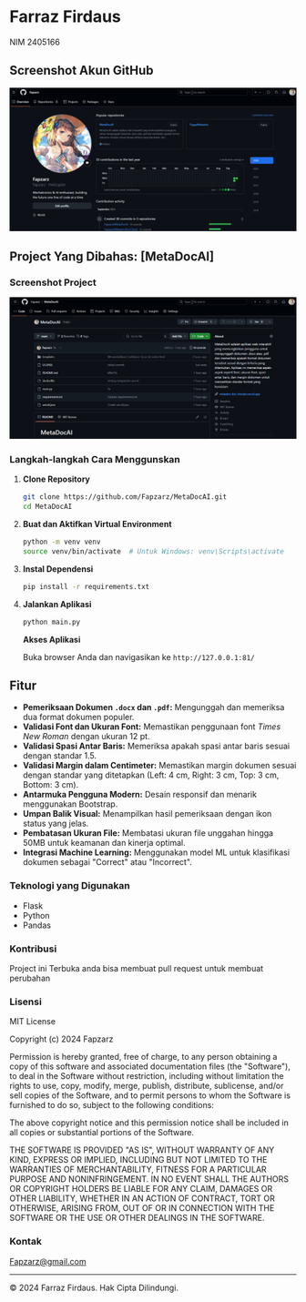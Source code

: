 # Farraz Firdaus
NIM 2405166

## Screenshot Akun GitHub
![Screenshot Akun GitHub](https://github.com/Fapzarz/TugasMetastro/blob/main/Screenshot%202024-09-25%20203455.png)

## Project Yang Dibahas: [MetaDocAI]

### Screenshot Project
![Screenshot Project](https://github.com/Fapzarz/TugasMetastro/blob/main/Screenshot%202024-09-25%20211259.png)

### Langkah-langkah Cara Menggunskan

1. **Clone Repository**

    ```bash
    git clone https://github.com/Fapzarz/MetaDocAI.git
    cd MetaDocAI
    ```

2. **Buat dan Aktifkan Virtual Environment**

    ```bash
    python -m venv venv
    source venv/bin/activate  # Untuk Windows: venv\Scripts\activate
    ```

3. **Instal Dependensi**

    ```bash
    pip install -r requirements.txt
    ```

4. **Jalankan Aplikasi**

    ```bash
    python main.py
    ```

    **Akses Aplikasi**

    Buka browser Anda dan navigasikan ke `http://127.0.0.1:81/`

##  Fitur

- **Pemeriksaan Dokumen `.docx` dan `.pdf`:** Mengunggah dan memeriksa dua format dokumen populer.
- **Validasi Font dan Ukuran Font:** Memastikan penggunaan font *Times New Roman* dengan ukuran 12 pt.
- **Validasi Spasi Antar Baris:** Memeriksa apakah spasi antar baris sesuai dengan standar 1.5.
- **Validasi Margin dalam Centimeter:** Memastikan margin dokumen sesuai dengan standar yang ditetapkan (Left: 4 cm, Right: 3 cm, Top: 3 cm, Bottom: 3 cm).
- **Antarmuka Pengguna Modern:** Desain responsif dan menarik menggunakan Bootstrap.
- **Umpan Balik Visual:** Menampilkan hasil pemeriksaan dengan ikon status yang jelas.
- **Pembatasan Ukuran File:** Membatasi ukuran file unggahan hingga 50MB untuk keamanan dan kinerja optimal.
- **Integrasi Machine Learning:** Menggunakan model ML untuk klasifikasi dokumen sebagai "Correct" atau "Incorrect".

### Teknologi yang Digunakan
- Flask
- Python
- Pandas
  
### Kontribusi
Project ini Terbuka anda bisa membuat pull request untuk membuat perubahan

### Lisensi
MIT License

Copyright (c) 2024 Fapzarz

Permission is hereby granted, free of charge, to any person obtaining a copy
of this software and associated documentation files (the "Software"), to deal
in the Software without restriction, including without limitation the rights
to use, copy, modify, merge, publish, distribute, sublicense, and/or sell
copies of the Software, and to permit persons to whom the Software is
furnished to do so, subject to the following conditions:

The above copyright notice and this permission notice shall be included in all
copies or substantial portions of the Software.

THE SOFTWARE IS PROVIDED "AS IS", WITHOUT WARRANTY OF ANY KIND, EXPRESS OR
IMPLIED, INCLUDING BUT NOT LIMITED TO THE WARRANTIES OF MERCHANTABILITY,
FITNESS FOR A PARTICULAR PURPOSE AND NONINFRINGEMENT. IN NO EVENT SHALL THE
AUTHORS OR COPYRIGHT HOLDERS BE LIABLE FOR ANY CLAIM, DAMAGES OR OTHER
LIABILITY, WHETHER IN AN ACTION OF CONTRACT, TORT OR OTHERWISE, ARISING FROM,
OUT OF OR IN CONNECTION WITH THE SOFTWARE OR THE USE OR OTHER DEALINGS IN THE
SOFTWARE.

### Kontak
Fapzarz@gmail.com

---
© 2024 Farraz Firdaus. Hak Cipta Dilindungi.
